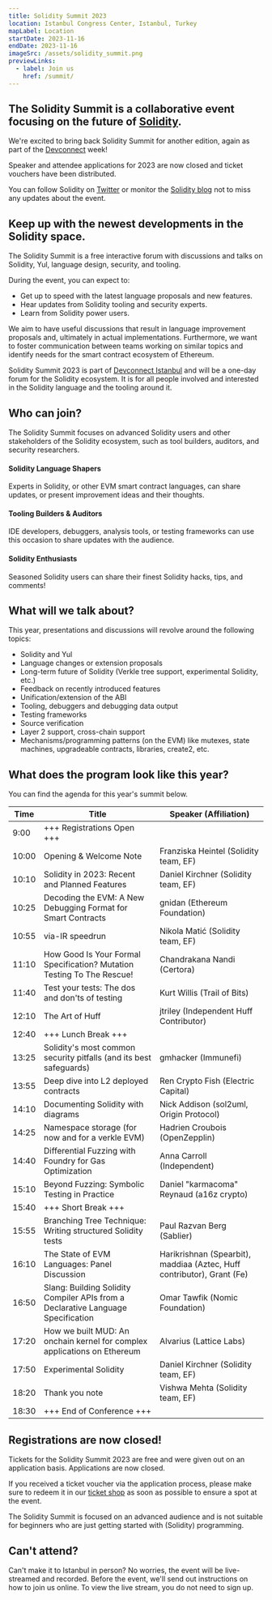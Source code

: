 ```yaml
---
title: Solidity Summit 2023
location: Istanbul Congress Center, Istanbul, Turkey
mapLabel: Location
startDate: 2023-11-16
endDate: 2023-11-16
imageSrc: /assets/solidity_summit.png
previewLinks:
  - label: Join us
    href: /summit/
---
```


## The Solidity Summit is a collaborative event focusing on the future of [Solidity](/).

We're excited to bring back Solidity Summit for another edition, again as part of the [Devconnect](https://devconnect.org/schedule) week! 

Speaker and attendee applications for 2023 are now closed and ticket vouchers have been distributed.

You can follow Solidity on [Twitter](https://twitter.com/solidity_lang) or monitor the [Solidity blog](/blog) not to miss any updates about the event.

## Keep up with the newest developments in the Solidity space.

The Solidity Summit is a free interactive forum with discussions and talks on Solidity, Yul, language design, security, and tooling.

During the event, you can expect to:

- Get up to speed with the latest language proposals and new features.
- Hear updates from Solidity tooling and security experts.
- Learn from Solidity power users.

We aim to have useful discussions that result in language improvement proposals and, ultimately in actual implementations. Furthermore, we want to foster communication between teams working on similar topics and identify needs for the smart contract ecosystem of Ethereum.

Solidity Summit 2023 is part of [Devconnect Istanbul](https://devconnect.org/) and will be a one-day forum for the Solidity ecosystem. It is for all people involved and interested in the Solidity language and the tooling around it.

## Who can join?

The Solidity Summit focuses on advanced Solidity users and other stakeholders of the Solidity ecosystem, such as tool builders, auditors, and security researchers.

#### Solidity Language Shapers

Experts in Solidity, or other EVM smart contract languages, can share updates, or present improvement ideas and their thoughts.

#### Tooling Builders & Auditors

IDE developers, debuggers, analysis tools, or testing frameworks can use this occasion to share updates with the audience.

#### Solidity Enthusiasts

Seasoned Solidity users can share their finest Solidity hacks, tips, and comments!

## What will we talk about?

This year, presentations and discussions will revolve around the following topics:

- Solidity and Yul
- Language changes or extension proposals
- Long-term future of Solidity (Verkle tree support, experimental Solidity, etc.)
- Feedback on recently introduced features
- Unification/extension of the ABI
- Tooling, debuggers and debugging data output
- Testing frameworks
- Source verification
- Layer 2 support, cross-chain support
- Mechanisms/programming patterns (on the EVM) like mutexes, state machines, upgradeable contracts, libraries, create2, etc.

## What does the program look like this year?

You can find the agenda for this year's summit below.

| Time  | Title                                                                        | Speaker (Affiliation)      |
| ----- | ---------------------------------------------------------------------------- | -------------------------- |
| 9:00  | +++ Registrations Open +++ |                                                 |
| 10:00 | Opening & Welcome Note     | Franziska Heintel (Solidity team, EF)                              |
| 10:10 | Solidity in 2023: Recent and Planned Features                                | Daniel Kirchner (Solidity team, EF)            |
| 10:25 | Decoding the EVM: A New Debugging Format for Smart Contracts                 | gnidan (Ethereum Foundation)                   |
| 10:55 | via-IR speedrun            | Nikola Matić (Solidity team, EF)                                   |
| 11:10 | How Good Is Your Formal Specification? Mutation Testing To The Rescue!       | Chandrakana Nandi (Certora)         |
| 11:40 | Test your tests: The dos and don'ts of testing                               | Kurt Willis (Trail of Bits)               |
| 12:10 | The Art of Huff            | jtriley (Independent Huff Contributor)                                        |
| 12:40 | +++ Lunch Break +++        |                                                 |
| 13:25 | Solidity's most common security pitfalls (and its best safeguards)           | gmhacker (Immunefi)                  |
| 13:55 | Deep dive into L2 deployed contracts                                         | Ren Crypto Fish (Electric Capital)           |
| 14:10 | Documenting Solidity with diagrams                                           | Nick Addison (sol2uml, Origin Protocol)              |
| 14:25 | Namespace storage (for now and for a verkle EVM)                             | Hadrien Croubois (OpenZepplin)          |
| 14:40 | Differential Fuzzing with Foundry for Gas Optimization                       | Anna Carroll (Independent)              |
| 15:10 | Beyond Fuzzing: Symbolic Testing in Practice                                 | Daniel "karmacoma" Reynaud (a16z crypto)|
| 15:40 | +++ Short Break +++        |                                                 |
| 15:55 | Branching Tree Technique: Writing structured Solidity tests                  | Paul Razvan Berg (Sablier)           |
| 16:10 | The State of EVM Languages: Panel Discussion                                 | Harikrishnan (Spearbit), maddiaa (Aztec, Huff contributor), Grant (Fe)                                         |
| 16:50 | Slang: Building Solidity Compiler APIs from a Declarative Language Specification                          | Omar Tawfik (Nomic Foundation)                              |
| 17:20 | How we built MUD: An onchain kernel for complex applications on Ethereum     | Alvarius (Lattice Labs)                  |
| 17:50 | Experimental Solidity      | Daniel Kirchner (Solidity team, EF)                                |
| 18:20 | Thank you note             |  Vishwa Mehta (Solidity team, EF)                                  |
| 18:30 | +++ End of Conference +++  |                                                 |

## Registrations are now closed!

Tickets for the Solidity Summit 2023 are free and were given out on an application basis. Applications are now closed.

If you received a ticket voucher via the application process, please make sure to redeem it in our [ticket shop](https://ticketh.xyz/solidity/summit/) as soon as possible to ensure a spot at the event.

The Solidity Summit is focused on an advanced audience and is not suitable for beginners who are just getting started with (Solidity) programming.

## Can't attend?

Can't make it to Istanbul in person? No worries, the event will be live-streamed and recorded. Before the event, we'll send out instructions on how to join us online. To view the live stream, you do not need to sign up.
